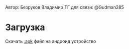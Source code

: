 Автор: Безруков Владимир
ТГ для связи: @Gudman285

# Загрузка
Скачать [.apk](https://github.com/produman66/ToDoYanexxx/releases/tag/homework-2) файл на андроид устройство
